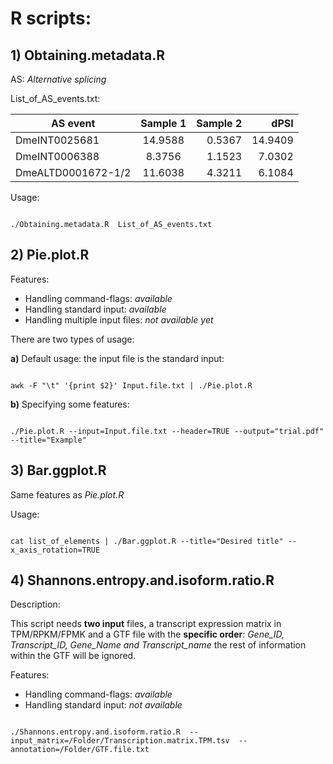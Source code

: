 # R scripts:

## 1) Obtaining.metadata.R

AS: *Alternative splicing*

List_of_AS_events.txt:

| AS event   |     Sample 1     |  Sample 2 |  dPSI  |
|----------|:-------------:|------:| ------:|
| DmeINT0025681 | 14.9588 | 0.5367 | 14.9409 |
| DmeINT0006388 | 8.3756 | 1.1523 | 7.0302|
| DmeALTD0001672-1/2 | 11.6038 | 4.3211 | 6.1084 |

Usage:

```{r}

./Obtaining.metadata.R  List_of_AS_events.txt

```

## 2) Pie.plot.R

Features:
* Handling command-flags: *available*
* Handling standard input: *available*
* Handling multiple input files: *not available yet*

There are two types of usage:

**a)** Default usage: the input file is the standard input:

```{r}

awk -F "\t" '{print $2}' Input.file.txt | ./Pie.plot.R

```

**b)** Specifying some features:

```{r}

./Pie.plot.R --input=Input.file.txt --header=TRUE --output="trial.pdf" --title="Example"

```
## 3) Bar.ggplot.R

Same features as *Pie.plot.R*

Usage:

```{r}

cat list_of_elements | ./Bar.ggplot.R --title="Desired title" --x_axis_rotation=TRUE

```

## 4) Shannons.entropy.and.isoform.ratio.R

Description:

This script needs **two input** files, a transcript expression matrix in TPM/RPKM/FPMK and a GTF file with the **specific order**: *Gene_ID, Transcript_ID, Gene_Name and Transcript_name* the rest of information within the GTF will be ignored.  

Features:
* Handling command-flags: *available*
* Handling standard input: *not available*

```{r}

./Shannons.entropy.and.isoform.ratio.R  --input_matrix=/Folder/Transcription.matrix.TPM.tsv  --annotation=/Folder/GTF.file.txt

```
